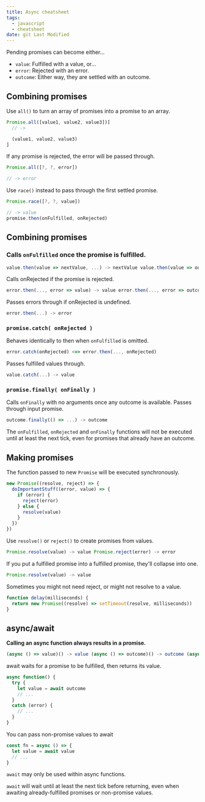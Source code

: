 ```yaml
---
title: Async cheatsheet
tags:
  - javascript
  - cheatsheet
date: git Last Modified
---
```


Pending promises can become either...

- `value`: Fulfilled with a value, or...
- `error`: Rejected with an error.
- `outcome`: Either way, they are settled with an outcome.

## Combining promises

Use `all()` to turn an array of promises into a promise to an array.

```js
Promise.all([value1, value2, value3])[
  // ->

  (value1, value2, value3)
]
```

If any promise is rejected, the error will be passed through.

```js
Promise.all([?, ?, error])

// -> error
```

Use `race()` instead to pass through the first settled promise.

```js
Promise.race([?, ?, value])

// -> value
promise.then(onFulfilled, onRejected)
```

## Combining promises

### Calls `onFulfilled` once the promise is fulfilled.

```js
value.then(value => nextValue, ...) -> nextValue value.then(value => outcome, ...) -> outcome value.then(value => throw error, ...) -> error
```

Calls onRejected if the promise is rejected.

```js
error.then(..., error => value) -> value error.then(..., error => outcome) -> outcome error.then(..., error => throw nextError) -> nextError
```

Passes errors through if onRejected is undefined.

```js
error.then(...) -> error
```

### `promise.catch( onRejected )`

Behaves identically to then when `onFulfilled` is omitted.

```js
error.catch(onRejected) <=> error.then(..., onRejected)
```

Passes fulfilled values through.

```js
value.catch(...) -> value
```

### `promise.finally( onFinally )`

Calls `onFinally` with no arguments once any outcome is available. Passes through input promise.

```js
outcome.finally(() => ...) -> outcome
```

The `onFulfilled`, `onRejected` and `onFinally` functions will not be executed until at least the next tick, even for promises that already have an outcome.

## Making promises

The function passed to new `Promise` will be executed synchronously.

```js
new Promise((resolve, reject) => {
  doImportantStuff((error, value) => {
    if (error) {
      reject(error)
    } else {
      resolve(value)
    }
  })
})
```

Use `resolve()` or `reject()` to create promises from values.

```js
Promise.resolve(value) -> value Promise.reject(error) -> error
```

If you put a fulfilled promise into a fulfilled promise, they'll collapse into one.

```js
Promise.resolve(value) -> value
```

Sometimes you might not need reject, or might not resolve to a value.

```js
function delay(milliseconds) {
  return new Promise((resolve) => setTimeout(resolve, milliseconds))
}
```

## async/await

**Calling an async function always results in a promise.**

```js
(async () => value)() -> value (async () => outcome)() -> outcome (async () => throw error)() -> error
```

await waits for a promise to be fulfilled, then returns its value.

```js
async function() {
  try {
    let value = await outcome
    // ...
  }
  catch (error) {
    // ...
  }
}
```

You can pass non-promise values to await

```js
const fn = async () => {
  let value = await value
  // ...
}
```

`await` may only be used within async functions.

`await` will wait until at least the next tick before returning, even when awaiting already-fulfilled promises or non-promise values.
